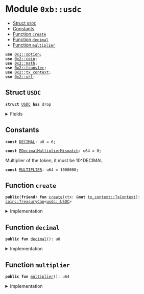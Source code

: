 
<a name="0xb_usdc"></a>

# Module `0xb::usdc`



-  [Struct `USDC`](#0xb_usdc_USDC)
-  [Constants](#@Constants_0)
-  [Function `create`](#0xb_usdc_create)
-  [Function `decimal`](#0xb_usdc_decimal)
-  [Function `multiplier`](#0xb_usdc_multiplier)


<pre><code><b>use</b> <a href="dependencies/move-stdlib/option.md#0x1_option">0x1::option</a>;
<b>use</b> <a href="dependencies/sui-framework/coin.md#0x2_coin">0x2::coin</a>;
<b>use</b> <a href="dependencies/sui-framework/math.md#0x2_math">0x2::math</a>;
<b>use</b> <a href="dependencies/sui-framework/transfer.md#0x2_transfer">0x2::transfer</a>;
<b>use</b> <a href="dependencies/sui-framework/tx_context.md#0x2_tx_context">0x2::tx_context</a>;
<b>use</b> <a href="dependencies/sui-framework/url.md#0x2_url">0x2::url</a>;
</code></pre>



<a name="0xb_usdc_USDC"></a>

## Struct `USDC`



<pre><code><b>struct</b> <a href="usdc.md#0xb_usdc_USDC">USDC</a> <b>has</b> drop
</code></pre>



<details>
<summary>Fields</summary>


<dl>
<dt>
<code>dummy_field: bool</code>
</dt>
<dd>

</dd>
</dl>


</details>

<a name="@Constants_0"></a>

## Constants


<a name="0xb_usdc_DECIMAL"></a>



<pre><code><b>const</b> <a href="usdc.md#0xb_usdc_DECIMAL">DECIMAL</a>: u8 = 6;
</code></pre>



<a name="0xb_usdc_EDecimalMultiplierMismatch"></a>



<pre><code><b>const</b> <a href="usdc.md#0xb_usdc_EDecimalMultiplierMismatch">EDecimalMultiplierMismatch</a>: u64 = 0;
</code></pre>



<a name="0xb_usdc_MULTIPLIER"></a>

Multiplier of the token, it must be 10^DECIMAL


<pre><code><b>const</b> <a href="usdc.md#0xb_usdc_MULTIPLIER">MULTIPLIER</a>: u64 = 1000000;
</code></pre>



<a name="0xb_usdc_create"></a>

## Function `create`



<pre><code><b>public</b>(<b>friend</b>) <b>fun</b> <a href="usdc.md#0xb_usdc_create">create</a>(ctx: &<b>mut</b> <a href="dependencies/sui-framework/tx_context.md#0x2_tx_context_TxContext">tx_context::TxContext</a>): <a href="dependencies/sui-framework/coin.md#0x2_coin_TreasuryCap">coin::TreasuryCap</a>&lt;<a href="usdc.md#0xb_usdc_USDC">usdc::USDC</a>&gt;
</code></pre>



<details>
<summary>Implementation</summary>


<pre><code><b>public</b>(<b>friend</b>) <b>fun</b> <a href="usdc.md#0xb_usdc_create">create</a>(ctx: &<b>mut</b> TxContext): TreasuryCap&lt;<a href="usdc.md#0xb_usdc_USDC">USDC</a>&gt; {
    <b>assert</b>!(<a href="usdc.md#0xb_usdc_MULTIPLIER">MULTIPLIER</a> == pow(10, <a href="usdc.md#0xb_usdc_DECIMAL">DECIMAL</a>), <a href="usdc.md#0xb_usdc_EDecimalMultiplierMismatch">EDecimalMultiplierMismatch</a>);
    <b>let</b> (treasury_cap, metadata) = <a href="dependencies/sui-framework/coin.md#0x2_coin_create_currency">coin::create_currency</a>(
        <a href="usdc.md#0xb_usdc_USDC">USDC</a> {},
        <a href="usdc.md#0xb_usdc_DECIMAL">DECIMAL</a>,
        b"<a href="usdc.md#0xb_usdc_USDC">USDC</a>",
        b"USD Coin",
        b"Bridged USD Coin token",
        <a href="dependencies/move-stdlib/option.md#0x1_option_none">option::none</a>(),
        ctx
    );
    <a href="dependencies/sui-framework/transfer.md#0x2_transfer_public_freeze_object">transfer::public_freeze_object</a>(metadata);
    treasury_cap
}
</code></pre>



</details>

<a name="0xb_usdc_decimal"></a>

## Function `decimal`



<pre><code><b>public</b> <b>fun</b> <a href="usdc.md#0xb_usdc_decimal">decimal</a>(): u8
</code></pre>



<details>
<summary>Implementation</summary>


<pre><code><b>public</b> <b>fun</b> <a href="usdc.md#0xb_usdc_decimal">decimal</a>(): u8 {
    <a href="usdc.md#0xb_usdc_DECIMAL">DECIMAL</a>
}
</code></pre>



</details>

<a name="0xb_usdc_multiplier"></a>

## Function `multiplier`



<pre><code><b>public</b> <b>fun</b> <a href="usdc.md#0xb_usdc_multiplier">multiplier</a>(): u64
</code></pre>



<details>
<summary>Implementation</summary>


<pre><code><b>public</b> <b>fun</b> <a href="usdc.md#0xb_usdc_multiplier">multiplier</a>(): u64 {
    <a href="usdc.md#0xb_usdc_MULTIPLIER">MULTIPLIER</a>
}
</code></pre>



</details>
